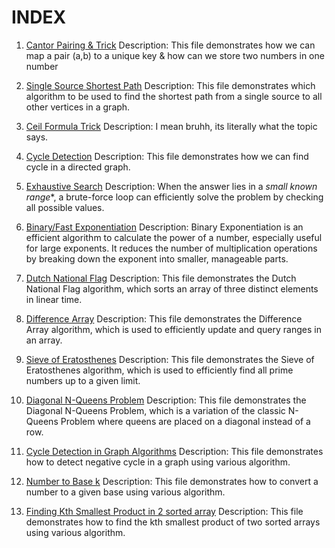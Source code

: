 # INDEX


1. [Cantor Pairing  & Trick](https://github.com/amangh30/dsa/blob/main/Learning/1.md)
   Description: This file demonstrates how we can map a pair (a,b) to a unique key & how can we store two numbers in one number

2. [Single Source Shortest Path](https://github.com/amangh30/dsa/blob/main/Learning/2.md)
   Description: This file demonstrates which algorithm to be used to find the shortest path from a single source to all other vertices in a graph.

3. [Ceil Formula Trick](https://github.com/amangh30/dsa/blob/main/Learning/3.md)
   Description: I mean bruhh, its literally what the topic says.

4. [Cycle Detection](https://github.com/amangh30/dsa/blob/main/Learning/4.md)
   Description: This file demonstrates how we can find cycle in a directed graph.

5. [Exhaustive Search](https://github.com/amangh30/dsa/blob/main/Learning/5.md)
   Description: When the answer lies in a *small known range**, a brute-force loop can efficiently solve the problem by checking all possible values.

6. [Binary/Fast Exponentiation](https://github.com/amangh30/dsa/blob/main/Learning/6.md)
   Description: Binary Exponentiation is an efficient algorithm to calculate the power of a number, especially useful for large exponents. It reduces the number of multiplication operations by breaking down the exponent into smaller, manageable parts.

7. [Dutch National Flag](https://github.com/amangh30/dsa/blob/main/Learning/7.md)
   Description: This file demonstrates the Dutch National Flag algorithm, which sorts an array of three distinct elements in linear time.

8. [Difference Array](https://github.com/amangh30/dsa/blob/main/Learning/8.md)
   Description: This file demonstrates the Difference Array algorithm, which is used to efficiently update and query ranges in an array.

9. [Sieve of Eratosthenes](https://github.com/amangh30/dsa/blob/main/Learning/9.md)
   Description: This file demonstrates the Sieve of Eratosthenes algorithm, which is used to efficiently find all prime numbers up to a given limit.

10. [Diagonal N-Queens Problem](https://github.com/amangh30/dsa/blob/main/Learning/10.md)
    Description: This file demonstrates the Diagonal N-Queens Problem, which is a variation of the classic N-Queens Problem where queens are placed on a diagonal instead of a row.

11. [Cycle Detection in Graph Algorithms](https://github.com/amangh30/dsa/blob/main/Learning/11.md)
    Description: This file demonstrates how to detect negative cycle in a graph using various algorithm.

12. [Number to Base k](https://github.com/amangh30/dsa/blob/main/Learning/12.md)
    Description: This file demonstrates how to convert a number to a given base using various algorithm.

13. [Finding Kth Smallest Product in 2 sorted array](https://github.com/amangh30/dsa/blob/main/Learning/13.md)
    Description: This file demonstrates how to find the kth smallest product of two sorted arrays using various algorithm.
